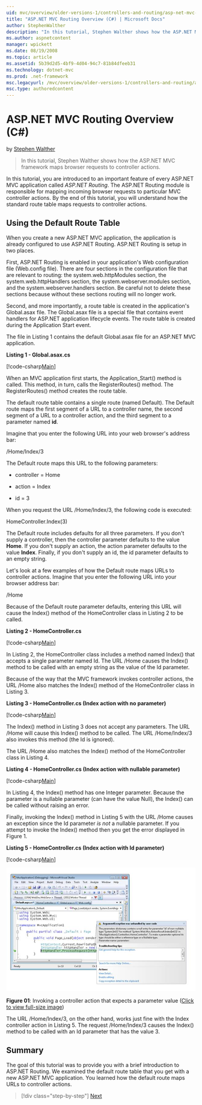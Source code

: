 ```yaml
---
uid: mvc/overview/older-versions-1/controllers-and-routing/asp-net-mvc-routing-overview-cs
title: "ASP.NET MVC Routing Overview (C#) | Microsoft Docs"
author: StephenWalther
description: "In this tutorial, Stephen Walther shows how the ASP.NET MVC framework maps browser requests to controller actions."
ms.author: aspnetcontent
manager: wpickett
ms.date: 08/19/2008
ms.topic: article
ms.assetid: 5b39d2d5-4bf9-4d04-94c7-81b84dfeeb31
ms.technology: dotnet-mvc
ms.prod: .net-framework
msc.legacyurl: /mvc/overview/older-versions-1/controllers-and-routing/asp-net-mvc-routing-overview-cs
msc.type: authoredcontent
---
```

ASP.NET MVC Routing Overview (C#)
====================
by [Stephen Walther](https://github.com/StephenWalther)

> In this tutorial, Stephen Walther shows how the ASP.NET MVC framework maps browser requests to controller actions.


In this tutorial, you are introduced to an important feature of every ASP.NET MVC application called *ASP.NET Routing*. The ASP.NET Routing module is responsible for mapping incoming browser requests to particular MVC controller actions. By the end of this tutorial, you will understand how the standard route table maps requests to controller actions.

## Using the Default Route Table

When you create a new ASP.NET MVC application, the application is already configured to use ASP.NET Routing. ASP.NET Routing is setup in two places.

First, ASP.NET Routing is enabled in your application's Web configuration file (Web.config file). There are four sections in the configuration file that are relevant to routing: the system.web.httpModules section, the system.web.httpHandlers section, the system.webserver.modules section, and the system.webserver.handlers section. Be careful not to delete these sections because without these sections routing will no longer work.

Second, and more importantly, a route table is created in the application's Global.asax file. The Global.asax file is a special file that contains event handlers for ASP.NET application lifecycle events. The route table is created during the Application Start event.

The file in Listing 1 contains the default Global.asax file for an ASP.NET MVC application.

**Listing 1 - Global.asax.cs**

[!code-csharp[Main](asp-net-mvc-routing-overview-cs/samples/sample1.cs)]

When an MVC application first starts, the Application\_Start() method is called. This method, in turn, calls the RegisterRoutes() method. The RegisterRoutes() method creates the route table.

The default route table contains a single route (named Default). The Default route maps the first segment of a URL to a controller name, the second segment of a URL to a controller action, and the third segment to a parameter named **id**.

Imagine that you enter the following URL into your web browser's address bar:

/Home/Index/3

The Default route maps this URL to the following parameters:

- controller = Home

- action = Index

- id = 3

When you request the URL /Home/Index/3, the following code is executed:

HomeController.Index(3)

The Default route includes defaults for all three parameters. If you don't supply a controller, then the controller parameter defaults to the value **Home**. If you don't supply an action, the action parameter defaults to the value **Index**. Finally, if you don't supply an id, the id parameter defaults to an empty string.

Let's look at a few examples of how the Default route maps URLs to controller actions. Imagine that you enter the following URL into your browser address bar:

/Home

Because of the Default route parameter defaults, entering this URL will cause the Index() method of the HomeController class in Listing 2 to be called.

**Listing 2 - HomeController.cs**

[!code-csharp[Main](asp-net-mvc-routing-overview-cs/samples/sample2.cs)]

In Listing 2, the HomeController class includes a method named Index() that accepts a single parameter named Id. The URL /Home causes the Index() method to be called with an empty string as the value of the Id parameter.

Because of the way that the MVC framework invokes controller actions, the URL /Home also matches the Index() method of the HomeController class in Listing 3.

**Listing 3 - HomeController.cs (Index action with no parameter)**

[!code-csharp[Main](asp-net-mvc-routing-overview-cs/samples/sample3.cs)]

The Index() method in Listing 3 does not accept any parameters. The URL /Home will cause this Index() method to be called. The URL /Home/Index/3 also invokes this method (the Id is ignored).

The URL /Home also matches the Index() method of the HomeController class in Listing 4.

**Listing 4 - HomeController.cs (Index action with nullable parameter)**

[!code-csharp[Main](asp-net-mvc-routing-overview-cs/samples/sample4.cs)]

In Listing 4, the Index() method has one Integer parameter. Because the parameter is a nullable parameter (can have the value Null), the Index() can be called without raising an error.

Finally, invoking the Index() method in Listing 5 with the URL /Home causes an exception since the Id parameter *is not* a nullable parameter. If you attempt to invoke the Index() method then you get the error displayed in Figure 1.

**Listing 5 - HomeController.cs (Index action with Id parameter)**

[!code-csharp[Main](asp-net-mvc-routing-overview-cs/samples/sample5.cs)]


[![Invoking a controller action that expects a parameter value](asp-net-mvc-routing-overview-cs/_static/image1.jpg)](asp-net-mvc-routing-overview-cs/_static/image1.png)

**Figure 01**: Invoking a controller action that expects a parameter value ([Click to view full-size image](asp-net-mvc-routing-overview-cs/_static/image2.png))


The URL /Home/Index/3, on the other hand, works just fine with the Index controller action in Listing 5. The request /Home/Index/3 causes the Index() method to be called with an Id parameter that has the value 3.

## Summary

The goal of this tutorial was to provide you with a brief introduction to ASP.NET Routing. We examined the default route table that you get with a new ASP.NET MVC application. You learned how the default route maps URLs to controller actions.

>[!div class="step-by-step"]
[Next](understanding-action-filters-cs.md)